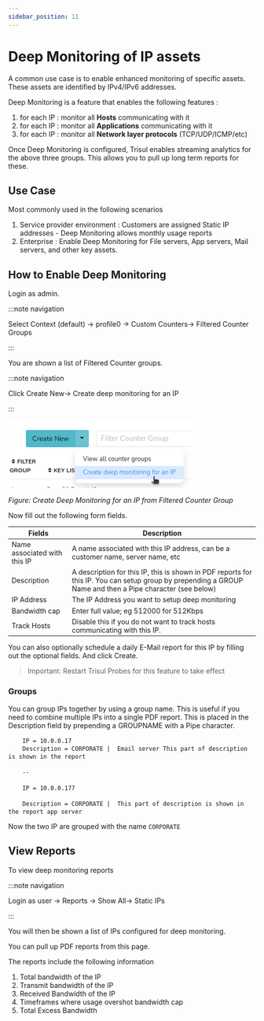 ```yaml
---
sidebar_position: 11
---
```


# Deep Monitoring of IP assets

A common use case is to enable enhanced monitoring of specific assets.
These assets are identified by IPv4/IPv6 addresses.

Deep Monitoring is a feature that enables the following features :

1. for each IP : monitor all **Hosts** communicating with it
2. for each IP : monitor all **Applications** communicating with it
3. for each IP : monitor all **Network layer protocols**
   (TCP/UDP/ICMP/etc)

Once Deep Monitoring is configured, Trisul enables streaming analytics
for the above three groups. This allows you to pull up long term reports
for these.

## Use Case

Most commonly used in the following scenarios

1. Service provider environment : Customers are assigned Static IP
   addresses - Deep Monitoring allows monthly usage reports
2. Enterprise : Enable Deep Monitoring for File servers, App servers,
   Mail servers, and other key assets.

## How to Enable Deep Monitoring

Login as admin.

:::note navigation

Select Context (default) -\> profile0 -\> Custom Counters-> Filtered Counter Groups

:::

You are shown a list of Filtered Counter groups.

:::note navigation

Click Create New-> Create deep monitoring for an IP

:::

![](images/deepmonitoringforip.png)

*Figure: Create Deep Monitoring for an IP from Filtered Counter Group*

Now fill out the following form fields.

| Fields                       | Description                                                                                                                                               |
| ---------------------------- | --------------------------------------------------------------------------------------------------------------------------------------------------------- |
| Name associated with this IP | A name associated with this IP address, can be a customer name, server name, etc                                                                          |
| Description                  | A description for this IP, this is shown in PDF reports for this IP. You can setup group by prepending a GROUP Name and then a Pipe character (see below) |
| IP Address                   | The IP Address you want to setup deep monitoring                                                                                                          |
| Bandwidth cap                | Enter full value; eg 512000 for 512Kbps                                                                                                                   |
| Track Hosts                  | Disable this if you do not want to track hosts communicating with this IP.                                                                                |

You can also optionally schedule a daily E-Mail report for this IP by
filling out the optional fields. And click Create.

> Important: Restart Trisul Probes for this feature to take effect

### Groups

You can group IPs together by using a group name. This is useful if you
need to combine multiple IPs into a single PDF report. This is placed in
the Description field by prepending a GROUPNAME with a Pipe character.

```
    IP = 10.0.0.17   
    Description = CORPORATE |  Email server This part of description is shown in the report 

    --

    IP = 10.0.0.177

    Description = CORPORATE |  This part of description is shown in the report app server
```

Now the two IP are grouped with the name `CORPORATE`

## View Reports

To view deep monitoring reports

:::note navigation

Login as user -\> Reports -\> Show All-> Static IPs

:::

You will then be shown a list of IPs configured for deep monitoring.

You can pull up PDF reports from this page.

The reports include the following information

1. Total bandwidth of the IP
2. Transmit bandwidth of the IP
3. Received Bandwidth of the IP
4. Timeframes where usage overshot bandwidth cap
5. Total Excess Bandwidth
